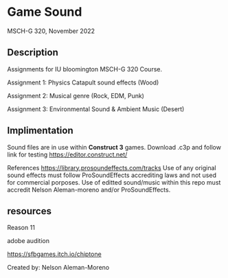 # Game Sound
MSCH-G 320, November 2022


## Description
Assignments for IU bloomington MSCH-G 320 Course.

Assignment 1: Physics Catapult sound effects (Wood)

Assignment 2: Musical genre (Rock, EDM, Punk)

Assignment 3: Environmental Sound & Ambient Music (Desert)


## Implimentation
Sound files are in use within **Construct 3** games. Download .c3p and follow link for testing
https://editor.construct.net/

References
https://library.prosoundeffects.com/tracks
Use of any original sound effects must follow ProSoundEffects accrediting laws and not used for commercial porposes.
Use of editted sound/music within this repo must accredit Nelson Aleman-moreno and/or ProSoundEffects.

## resources

Reason 11

adobe audition 

https://sfbgames.itch.io/chiptone


Created by: Nelson Aleman-Moreno
